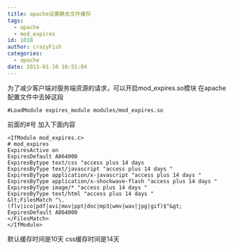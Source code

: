 ```yaml
---
title: apache设置静态文件缓存
tags:
  - apache
  - mod_expires
id: 1018
author: crazyFish
categories:
  - apache
date: 2013-01-10 16:51:04
---
```


为了减少客户端对服务端资源的请求，可以开启mod_expires.so模块
在apache配置文件中去掉这段

```
#LoadModule expires_module modules/mod_expires.so
```
前面的#号
加入下面内容

```
<IfModule mod_expires.c>
# mod_expires
ExpiresActive on
ExpiresDefault A864000
ExpiresBytype text/css "access plus 14 days
ExpiresByType text/javascript "access plus 14 days "
ExpiresByType application/x-javascript "access plus 14 days "
ExpiresByType application/x-shockwave-flash "access plus 14 days "
ExpiresByType image/* "access plus 14 days "
ExpiresByType text/html "access plus 14 days "
&lt;FilesMatch "\.(flv|ico|pdf|avi|mov|ppt|doc|mp3|wmv|wav|jpg|gif)$"&gt;
ExpiresDefault A864000
</FilesMatch>
</IfModule>

```

默认缓存时间是10天
css缓存时间是14天